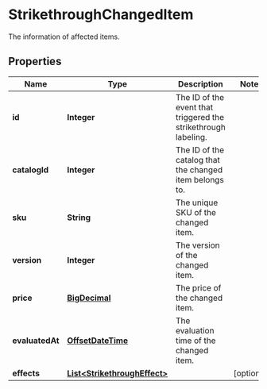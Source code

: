 

# StrikethroughChangedItem

The information of affected items.
## Properties

Name | Type | Description | Notes
------------ | ------------- | ------------- | -------------
**id** | **Integer** | The ID of the event that triggered the strikethrough labeling. | 
**catalogId** | **Integer** | The ID of the catalog that the changed item belongs to. | 
**sku** | **String** | The unique SKU of the changed item. | 
**version** | **Integer** | The version of the changed item. | 
**price** | [**BigDecimal**](BigDecimal.md) | The price of the changed item. | 
**evaluatedAt** | [**OffsetDateTime**](OffsetDateTime.md) | The evaluation time of the changed item. | 
**effects** | [**List&lt;StrikethroughEffect&gt;**](StrikethroughEffect.md) |  |  [optional]



